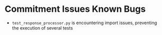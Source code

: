 # Commitment Issues Known Bugs
- `test_response_processor.py` is encountering import issues, preventing the execution of several tests 